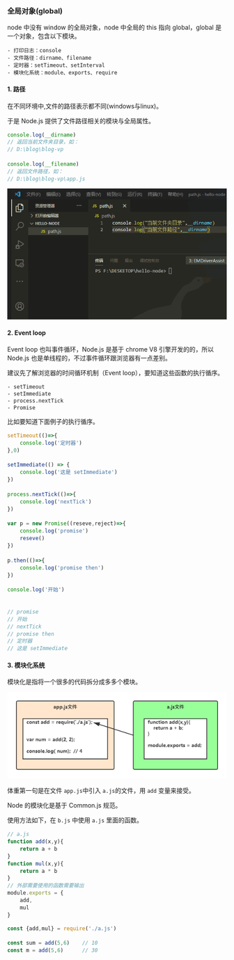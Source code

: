 ### 全局对象(global)

node 中没有 window 的全局对象，node 中全局的 this 指向 global，global 是一个对象，包含以下模块。


	- 打印日志：console
	- 文件路径：dirname、filename
	- 定时器：setTimeout、setInterval
	- 模块化系统：module、exports、require

#### 1. 路径

在不同环境中,文件的路径表示都不同(windows与linux)。

于是 Node.js 提供了文件路径相关的模块与全局属性。

```js
console.log(__dirname)
// 返回当前文件夹目录，如：
// D:\blog\blog-vp

console.log(__filename)
// 返回文件路径，如：
// D:\blog\blog-vp\app.js
```

![node-path](../../img/node-path.gif)

#### 2. Event loop

Event loop 也叫事件循环，Node.js 是基于 chrome V8 引擎开发的的，所以 Node.js 也是单线程的，不过事件循环跟浏览器有一点差别。

建议先了解浏览器的时间循环机制（Event loop），要知道这些函数的执行循序。

	- setTimeout
	- setImmediate
	- process.nextTick
	- Promise

比如要知道下面例子的执行循序。

```js
setTimeout(()=>{
    console.log('定时器')
},0)

setImmediate(() => {
    console.log('这是 setImmediate')
})

process.nextTick(()=>{
    console.log('nextTick')
})

var p = new Promise((reseve,reject)=>{
    console.log('promise')
    reseve()
})

p.then(()=>{
    console.log('promise then')
})

console.log('开始')


// promise
// 开始
// nextTick
// promise then     
// 定时器
// 这是 setImmediate
```



#### 3. 模块化系统

模块化是指将一个很多的代码拆分成多多个模块。

![](../../img/require.png)

体重第一句是在文件 `app.js`中引入 `a.js`的文件，用 `add` 变量来接受。

Node 的模块化是基于 Common.js 规范。

使用方法如下，在 `b.js` 中使用 `a.js` 里面的函数。

```js
// a.js
function add(x,y){
    return a + b
}
function mul(x,y){
    return a * b
}
// 外部需要使用的函数需要输出
module.exports = {
    add,
    mul
}
```

```js
const {add,mul} = require('./a.js')

const sum = add(5,6)	// 10
const m = add(5,6)		// 30
```



